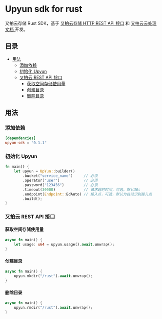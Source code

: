 # Upyun sdk for rust

又拍云存储 Rust SDK，基于 [又拍云存储 HTTP REST API 接口](http://docs.upyun.com/api/rest_api/)  和 [又拍云云处理文档 ](http://docs.upyun.com/cloud/)开发。

## 目录

* [用法](#用法)
  * [添加依赖](#添加依赖)
  * [初始化 Upyun](#初始化-upyun)
  * [又拍云 REST API 接口](#又拍云-rest-api-接口) 
    * [获取空间存储使用量](#获取空间存储使用量)
    * [创建目录](#创建目录)
    * [删除目录](#删除目录)

## 用法

### 添加依赖

```toml
[dependencies]
upyun-sdk = "0.1.1"
```

### 初始化 Upyun

```rust
fn main() {
    let upyun = UpYun::builder()
        .bucket("service_name")     // 必须
        .operator("user")           // 必须
        .password("123456")         // 必须
        .timeout(30000)             // 请求超时时间，可选，默认30s
        .endpoint(Endpoint::EdAuto) // 接入点，可选，默认为自动识别接入点
        .build();
}
```

### 又拍云 REST API 接口

#### 获取空间存储使用量

```rust
async fn main() {
    let usage: u64 = upyun.usage().await.unwrap();
}
```

#### 创建目录

```rust
async fn main() { 
    upyun.mkdir("/rust").await.unwrap();
}
```

#### 删除目录

```rust
async fn main() {
    upyun.rmdir("/rust").await.unwrap();
}
```